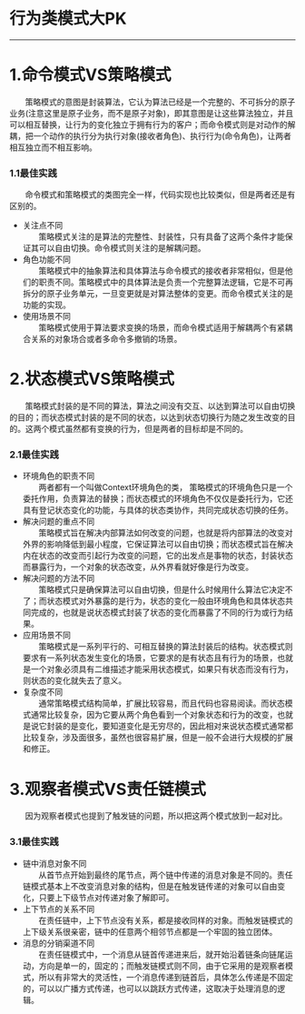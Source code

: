 # 行为类模式大PK
----------

# 1.命令模式VS策略模式
&nbsp;&nbsp;&nbsp;&nbsp;&nbsp;&nbsp;&nbsp;策略模式的意图是封装算法，它认为算法已经是一个完整的、不可拆分的原子业务(注意这里是原子业务，而不是原子对象)，即其意图是让这些算法独立，并且可以相互替换，让行为的变化独立于拥有行为的客户；而命令模式则是对动作的解耦，把一个动作的执行分为执行对象(接收者角色)、执行行为(命令角色)，让两者相互独立而不相互影响。

### 1.1最佳实践
&nbsp;&nbsp;&nbsp;&nbsp;&nbsp;&nbsp;&nbsp;命令模式和策略模式的类图完全一样，代码实现也比较类似，但是两者还是有区别的。

- 关注点不同  
&nbsp;&nbsp;&nbsp;&nbsp;&nbsp;&nbsp;&nbsp;策略模式关注的是算法的完整性、封装性，只有具备了这两个条件才能保证其可以自由切换。命令模式则关注的是解耦问题。
- 角色功能不同  
&nbsp;&nbsp;&nbsp;&nbsp;&nbsp;&nbsp;&nbsp;策略模式中的抽象算法和具体算法与命令模式的接收者非常相似，但是他们的职责不同。策略模式中的具体算法是负责一个完整算法逻辑，它是不可再拆分的原子业务单元，一旦变更就是对算法整体的变更。而命令模式关注的是功能的实现。
- 使用场景不同  
&nbsp;&nbsp;&nbsp;&nbsp;&nbsp;&nbsp;&nbsp;策略模式使用于算法要求变换的场景，而命令模式适用于解耦两个有紧耦合关系的对象场合或者多命令多撤销的场景。

# 2.状态模式VS策略模式
&nbsp;&nbsp;&nbsp;&nbsp;&nbsp;&nbsp;&nbsp;策略模式封装的是不同的算法，算法之间没有交互、以达到算法可以自由切换的目的；而状态模式封装的是不同的状态，以达到状态切换行为随之发生改变的目的。这两个模式虽然都有变换的行为，但是两者的目标却是不同的。

### 2.1最佳实践
 * 环境角色的职责不同  
&nbsp;&nbsp;&nbsp;&nbsp;&nbsp;&nbsp;&nbsp;两者都有一个叫做Context环境角色的类， 策略模式的环境角色只是一个委托作用，负责算法的替换；而状态模式的环境角色不仅仅是委托行为，它还具有登记状态变化的功能，与具体的状态类协作，共同完成状态切换的任务。
 * 解决问题的重点不同  
&nbsp;&nbsp;&nbsp;&nbsp;&nbsp;&nbsp;&nbsp;策略模式旨在解决内部算法如何改变的问题，也就是将内部算法的改变对外界的影响降低到最小程度，它保证算法可以自由切换；而状态模式旨在解决内在状态的改变而引起行为改变的问题，它的出发点是事物的状态，封装状态而暴露行为，一个对象的状态改变，从外界看就好像是行为改变。
 * 解决问题的方法不同  
&nbsp;&nbsp;&nbsp;&nbsp;&nbsp;&nbsp;&nbsp;策略模式只是确保算法可以自由切换，但是什么时候用什么算法它决定不了；而状态模式对外暴露的是行为，状态的变化一般由环境角色和具体状态共同完成的，也就是说状态模式封装了状态的变化而暴露了不同的行为或行为结果。
 * 应用场景不同  
&nbsp;&nbsp;&nbsp;&nbsp;&nbsp;&nbsp;&nbsp;策略模式是一系列平行的、可相互替换的算法封装后的结构。状态模式则要求有一系列状态发生变化的场景，它要求的是有状态且有行为的场景，也就是一个对象必须具有二维描述才能采用状态模式，如果只有状态而没有行为，则状态的变化就失去了意义。
 * 复杂度不同  
&nbsp;&nbsp;&nbsp;&nbsp;&nbsp;&nbsp;&nbsp;通常策略模式结构简单，扩展比较容易，而且代码也容易阅读。而状态模式通常比较复杂，因为它要从两个角色看到一个对象状态和行为的改变，也就是说它封装的是变化，要知道变化是无穷尽的，因此相对来说状态模式通常都比较复杂，涉及面很多，虽然也很容易扩展，但是一般不会进行大规模的扩展和修正。

# 3.观察者模式VS责任链模式
&nbsp;&nbsp;&nbsp;&nbsp;&nbsp;&nbsp;&nbsp;因为观察者模式也提到了触发链的问题，所以把这两个模式放到一起对比。

### 3.1最佳实践
 * 链中消息对象不同  
&nbsp;&nbsp;&nbsp;&nbsp;&nbsp;&nbsp;&nbsp;从首节点开始到最终的尾节点，两个链中传递的消息对象是不同的。责任链模式基本上不改变消息对象的结构，但是在触发链传递的对象可以自由变化，只要上下级节点对传递对象了解即可。
 * 上下节点的关系不同  
&nbsp;&nbsp;&nbsp;&nbsp;&nbsp;&nbsp;&nbsp;在责任链中，上下节点没有关系，都是接收同样的对象。而触发链模式的上下级关系很亲密，链中的任意两个相邻节点都是一个牢固的独立团体。
 * 消息的分销渠道不同  
&nbsp;&nbsp;&nbsp;&nbsp;&nbsp;&nbsp;&nbsp;在责任链模式中，一个消息从链首传递进来后，就开始沿着链条向链尾运动，方向是单一的，固定的；而触发链模式则不同，由于它采用的是观察者模式，所以有非常大的灵活性，一个消息传递到链首后，具体怎么传递是不固定的，可以以广播方式传递，也可以以跳跃方式传递，这取决于处理消息的逻辑。
